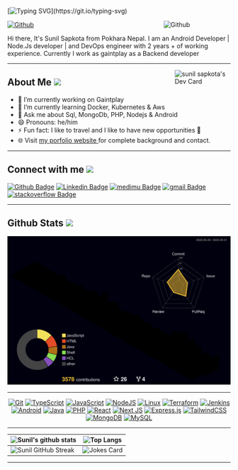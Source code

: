 <!-- <h1> Hello Fellow < Developers/ >! <img src = "https://raw.githubusercontent.com/MartinHeinz/MartinHeinz/master/wave.gif" width = 30px> </h1>
<p align='center'>
</p> -->

[![Typing SVG](https://readme-typing-svg.herokuapp.com/?size=32&duration=3000&color=f06667&lines=Welcome+to+my+Github;)](https://git.io/typing-svg)
<!-- 
![Profile views](https://visitor-badge.glitch.me/badge?page_id=sunil-9.sunil-9) -->
<img style="margin-bottom:5px" width="30%" align="right" alt="Github" src="https://raw.githubusercontent.com/onimur/.github/master/.resources/git-header.svg" />


[![Github](https://img.shields.io/github/followers/sunil-9?label=Follow&style=social)](https://github.com/sunil-9)

<div size='25px'> Hi there, It's Sunil Sapkota from Pokhara Nepal. I am an Android Developer | Node.Js developer | and DevOps engineer with 2 years + of working experience. Currently I work as gaintplay as a Backend developer
</div>

---

<a href="https://app.daily.dev/sunil-9"><img src="https://api.daily.dev/devcards/426421ecec8c4819927d5698b72edced.png?r=ch7" width="25%" align="right" alt="sunil sapkota's Dev Card"/></a>

<h2> About Me <img src = "https://media0.giphy.com/media/KDDpcKigbfFpnejZs6/giphy.gif?cid=ecf05e47oy6f4zjs8g1qoiystc56cu7r9tb8a1fe76e05oty&rid=giphy.gif" width = 100px></h2>

- 🔭 I’m currently working on Gaintplay
- 🌱 I’m currently learning Docker, Kubernetes & Aws
- 💬 Ask me about Sql, MongoDb, PHP, Nodejs & Android
- 😄 Pronouns: he/him
- ⚡ Fun fact: I like to travel and I like to have new opportunities 🛫
- 🌐 Visit <a href="https://sapkotasunil.com.np">my porfolio website </a> for complete background and contact.

<!--  <h2> Skills <img src = "https://media2.giphy.com/media/QssGEmpkyEOhBCb7e1/giphy.gif?cid=ecf05e47a0n3gi1bfqntqmob8g9aid1oyj2wr3ds3mg700bl&rid=giphy.gif" width = 32px> </h2>
  <a href= https://github.com/sunil-9?tab=repositories&q=&type=&language=shell&sort= > <img width ='32px' src ='https://raw.githubusercontent.com/rahulbanerjee26/githubAboutMeGenerator/main/icons/linux.svg'> </a>
   <a href= https://github.com/sunil-9?tab=repositories&q=&type=&language=javascript&sort= > <img width ='32px' src ='https://raw.githubusercontent.com/rahulbanerjee26/githubAboutMeGenerator/main/icons/javascript.svg'> </a>
  <a href= https://github.com/sunil-9?tab=repositories&q=&type=&language=typescript&sort= > <img width ='32px' src ='https://raw.githubusercontent.com/rahulbanerjee26/githubAboutMeGenerator/main/icons/typescript.svg'> </a>
  <a href= https://github.com/sunil-9?tab=repositories&q=&type=&language=javascript&sort= > <img width ='32px' src ='https://raw.githubusercontent.com/rahulbanerjee26/githubAboutMeGenerator/main/icons/nodejs.svg'> </a>
   <a href= https://github.com/sunil-9?tab=repositories&q=&type=&language=javascript&sort= > <img width ='32px' src ='https://raw.githubusercontent.com/rahulbanerjee26/githubAboutMeGenerator/main/icons/reactjs.svg'> </a>
  <a href= https://github.com/sunil-9?tab=repositories&q=&type=&language=java&sort= > <img width ='32px' src ='https://raw.githubusercontent.com/rahulbanerjee26/githubAboutMeGenerator/main/icons/java.svg'> </a>
  <a href= https://github.com/sunil-9?tab=repositories&q=&type=&language=android&sort= > <img width ='32px' src ='https://raw.githubusercontent.com/rahulbanerjee26/githubAboutMeGenerator/main/icons/android.svg'> </a>
  <a href= https://github.com/sunil-9?tab=repositories&q=&type=&language=hcl&sort= > <img width ='32px' src ='/assets/hcl.jpg'> </a>
  <a href= https://github.com/sunil-9?tab=repositories&q=&type=&language=php&sort= > <img width ='32px' src ='https://raw.githubusercontent.com/rahulbanerjee26/githubAboutMeGenerator/main/icons/php.svg'> </a>
  <a href= https://github.com/sunil-9?tab=repositories&q=&type=&language=shell&sort= > <img width ='32px' src ='/assets/sh.png'> </a>
  <a href= https://github.com/sunil-9?tab=repositories&q=&type=&language=css&sort= > <img width ='32px' src ='https://raw.githubusercontent.com/rahulbanerjee26/githubAboutMeGenerator/main/icons/css.svg'> </a>
  <a href= https://github.com/sunil-9?tab=repositories&q=&type=&language=html&sort= > <img width ='32px' src ='https://raw.githubusercontent.com/rahulbanerjee26/githubAboutMeGenerator/main/icons/html.svg'> </a>
 -->



---

<h2> Connect with me <img src='https://raw.githubusercontent.com/ShahriarShafin/ShahriarShafin/main/Assets/handshake.gif' width="100px"></h2>

[![Github Badge](https://img.shields.io/badge/-sunil-000?style=flat-square&logo=Github&logoColor=white&link=https://github.com/sunil-9)](https://github.com/sunil-9) [![Linkedin Badge](https://img.shields.io/badge/-sunil-blue?style=flat-square&logo=Linkedin&logoColor=white&link=https://www.linkedin.com/in/sunil-sapkota-9a7b6b1b6/)](https://www.linkedin.com/in/sunilsapkota09/) [![medimu Badge](https://img.shields.io/badge/-Medium-black?style=flat-square&logo=medium&logoColor=white&link=https://www.linkedin.com/in/sunil-sapkota-9a7b6b1b6/)](https://sunil-9.medium.com/) [![gmail Badge](https://img.shields.io/badge/-Gmail-red?style=flat-square&logo=Gmail&logoColor=white)](mailto:sunilsapkota9@gmail.com) [![stackoverflow Badge](https://img.shields.io/badge/-StackOverflow-black?style=flat-square&logo=stackoverflow&logoColor=orange)](https://stackoverflow.com/users/8008979/sunil-sapkota)

---

<h2> Github Stats <img src = "https://media.giphy.com/media/du3J3cXyzhj75IOgvA/giphy.gif" width = 32px> </h2>

<div align="center">

![Sunil's GitHub Activity Graph](/profile-3d-contrib/profile-night-rainbow.svg)

 ---
 
 [![Git](https://img.shields.io/badge/git-%23F05033.svg?style=for-the-badge&logo=git&logoColor=white "Git logo")](https://github.com/sunil-9?tab=repositories&language=shell)
[![TypeScript](https://img.shields.io/badge/typescript-%23007ACC.svg?style=for-the-badge&logo=typescript&logoColor=white "TypeScript logo")](https://github.com/sunil-9?tab=repositories&language=typescript)
[![JavaScript](https://img.shields.io/badge/javascript-%23323330.svg?style=for-the-badge&logo=javascript&logoColor=%23F7DF1E "JavaScript logo")](https://github.com/sunil-9?tab=repositories&language=javascript)
[![NodeJS](https://img.shields.io/badge/node.js-6DA55F?style=for-the-badge&logo=node.js&logoColor=white "Node.js logo")](https://github.com/sunil-9?tab=repositories&language=nodejs)
[![Linux](https://img.shields.io/badge/linux-ffd81b.svg?style=for-the-badge&logo=linux&logoColor=000000 "Linux logo")](https://github.com/sunil-9?tab=repositories&language=linux)
[![Terraform](https://img.shields.io/badge/terraform-%23623CE4.svg?style=for-the-badge&logo=terraform&logoColor=white "Terraform logo")](https://github.com/sunil-9?tab=repositories&language=terraform)
[![Jenkins](https://img.shields.io/badge/jenkins-%23D24939.svg?style=for-the-badge&logo=jenkins&logoColor=white "Jenkins logo")](https://github.com/sunil-9?tab=repositories&language=jenkins)
[![Android](https://img.shields.io/badge/android-gray.svg?style=for-the-badge&logo=android&logoColor=3ddc84 "Android logo")](https://github.com/sunil-9?tab=repositories&language=android)
[![Java](https://img.shields.io/badge/java-%23ED8B00.svg?style=for-the-badge&logo=java&logoColor=white "Java logo")](https://github.com/sunil-9?tab=repositories&language=java)
[![PHP](https://img.shields.io/badge/php-%23777BB4.svg?style=for-the-badge&logo=php&logoColor=white "PHP logo")](https://github.com/sunil-9?tab=repositories&language=php)
[![React](https://img.shields.io/badge/react-%2320232a.svg?style=for-the-badge&logo=react&logoColor=%2361DAFB "React logo")](https://github.com/sunil-9?tab=repositories&language=react)
[![Next JS](https://img.shields.io/badge/Next-black?style=for-the-badge&logo=next.js&logoColor=white "Next.js logo")](https://github.com/sunil-9?tab=repositories&language=nextjs)
[![Express.js](https://img.shields.io/badge/express.js-%23404d59.svg?style=for-the-badge&logo=express&logoColor=%2361DAFB "Express.js logo")](https://github.com/sunil-9?tab=repositories&language=express)
[![TailwindCSS](https://img.shields.io/badge/tailwindcss-%2338B2AC.svg?style=for-the-badge&logo=tailwind-css&logoColor=white "Tailwind CSS logo")](https://github.com/sunil-9?tab=repositories&language=tailwindcss)
[![MongoDB](https://img.shields.io/badge/MongoDB-%234ea94b.svg?style=for-the-badge&logo=mongodb&logoColor=white "MongoDB logo")](https://github.com/sunil-9?tab=repositories&language=mongodb)
[![MySQL](https://img.shields.io/badge/mysql-%2300f.svg?style=for-the-badge&logo=mysql&logoColor=white "MySQL logo")](https://github.com/sunil-9?tab=repositories&language=mysql)

</div>

---

| ![Sunil's github stats](https://github-readme-stats.vercel.app/api?username=sunil-9&show_icons=true&theme=radical&count_private=true) |          ![Top Langs](https://github-readme-stats.vercel.app/api/top-langs/?username=sunil-9&theme=radical&count_private=true&hide=html,css)                                                                                                     |
| ------------------------------------------------------------------------------------------------------------------ | --------------------------------------------------------------------------------------------------------------------------------------------------------------------------------------------------------------- |
|    ![Sunil GitHub Streak](https://github-readme-streak-stats.herokuapp.com/?user=sunil-9&theme=radical)            | ![Jokes Card](https://readme-jokes.vercel.app/api?theme=radical) |

---

<!-- ![GitHub Sunil](https://raw.githubusercontent.com/wangningkai/wangningkai/master/assets/dino.gif) -->
